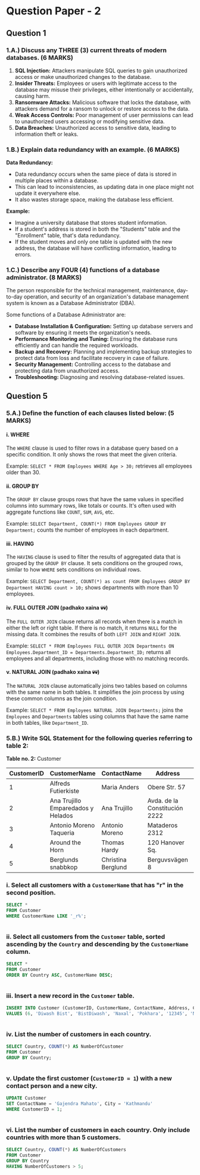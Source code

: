 # Question Paper - 2

## Question 1

### 1.A.) Discuss any THREE (3) current threats of modern databases. (6 MARKS)

1. **SQL Injection:** Attackers manipulate SQL queries to gain unauthorized access or make unauthorized changes to the database.
2. **Insider Threats:** Employees or users with legitimate access to the database may misuse their privileges, either intentionally or accidentally, causing harm.
3. **Ransomware Attacks:** Malicious software that locks the database, with attackers demand for a ransom to unlock or restore access to the data.
4. **Weak Access Controls:** Poor management of user permissions can lead to unauthorized users accessing or modifying sensitive data.
5. **Data Breaches:** Unauthorized access to sensitive data, leading to information theft or leaks.

### 1.B.) Explain data redundancy with an example. (6 MARKS)

**Data Redundancy:**

* Data redundancy occurs when the same piece of data is stored in multiple places within a database.
* This can lead to inconsistencies, as updating data in one place might not update it everywhere else.
* It also wastes storage space, making the database less efficient.

**Example:**

* Imagine a university database that stores student information.
* If a student's address is stored in both the "Students" table and the "Enrollment" table, that's data redundancy.
* If the student moves and only one table is updated with the new address, the database will have conflicting information, leading to errors.

### 1.C.) Describe any FOUR (4) functions of a database administrator. (8 MARKS)

The person responsible for the technical management, maintenance, day-to-day operation, and security of an organization's database management system is known as a Database Administrator (DBA).

Some functions of a Database Administrator are:

* **Database Installation & Configuration:** Setting up database servers and software by ensuring it meets the organization's needs.
* **Performance Monitoring and Tuning:** Ensuring the database runs efficiently and can handle the required workloads.
* **Backup and Recovery:** Planning and implementing backup strategies to protect data from loss and facilitate recovery in case of failure.
* **Security Management:** Controlling access to the database and protecting data from unauthorized access.
* **Troubleshooting:** Diagnosing and resolving database-related issues.

## Question 5

### 5.A.) Define the function of each clauses listed below: (5 MARKS)

#### **i. WHERE**

The `WHERE` clause is used to filter rows in a database query based on a specific condition. It only shows the rows that meet the given criteria.&#x20;

Example: `SELECT * FROM Employees WHERE Age > 30;` retrieves all employees older than 30.

#### **ii. GROUP BY**

The `GROUP BY` clause groups rows that have the same values in specified columns into summary rows, like totals or counts. It's often used with aggregate functions like `COUNT`, `SUM`, `AVG`, etc.&#x20;

Example: `SELECT Department, COUNT(*) FROM Employees GROUP BY Department;` counts the number of employees in each department.

#### **iii. HAVING**

The `HAVING` clause is used to filter the results of aggregated data that is grouped by the `GROUP BY` clause. It sets conditions on the grouped rows, similar to how `WHERE` sets conditions on individual rows.&#x20;

Example: `SELECT Department, COUNT(*) as count FROM Employees GROUP BY Department HAVING count > 10;` shows departments with more than 10 employees.

#### **iv. FULL OUTER JOIN**  (padhako xaina 💀💀)

The `FULL OUTER JOIN` clause returns all records when there is a match in either the left or right table. If there is no match, it returns `NULL` for the missing data. It combines the results of both `LEFT JOIN` and `RIGHT JOIN`.&#x20;

Example: `SELECT * FROM Employees FULL OUTER JOIN Departments ON Employees.Department_ID = Departments.Department_ID;` returns all employees and all departments, including those with no matching records.

#### **v. NATURAL JOIN**  (padhako xaina 💀💀)&#x20;

The `NATURAL JOIN` clause automatically joins two tables based on columns with the same name in both tables. It simplifies the join process by using these common columns as the join condition.&#x20;

Example: `SELECT * FROM Employees NATURAL JOIN Departments;` joins the `Employees` and `Departments` tables using columns that have the same name in both tables, like `Department_ID`.

### 5.B.) Write SQL Statement for the following queries referring to table 2:

&#x20;                                                         **Table no. 2:** Customer

| CustomerID | CustomerName                       | ContactName        | Address                       | City        | PostalCode | Country |
| ---------- | ---------------------------------- | ------------------ | ----------------------------- | ----------- | ---------- | ------- |
| 1          | Alfreds Futierkiste                | Maria Anders       | Obere Str. 57                 | Berlin      | 12209      | Germany |
| 2          | Ana Trujillo Emparedados y Helados | Ana Trujillo       | Avda. de la Constitución 2222 | Mexico City | 05021      | Mexico  |
| 3          | Antonio Moreno Taqueria            | Antonio Moreno     | Mataderos 2312                | Mexico City | 05023      | Mexico  |
| 4          | Around the Horn                    | Thomas Hardy       | 120 Hanover Sq.               | London      | WA1 1DP    | UK      |
| 5          | Berglunds snabbkop                 | Christina Berglund | Berguvsvägen 8                | Luleå       | S-958 22   | Sweden  |

### **i. Select all customers with a `CustomerName` that has "r" in the second position.**

```sql
SELECT * 
FROM Customer 
WHERE CustomerName LIKE '_r%';
```

<figure><img src=".gitbook/assets/Question Paper 2 5.B.i.png" alt=""><figcaption></figcaption></figure>

### **ii. Select all customers from the `Customer` table, sorted ascending by the `Country` and descending by the `CustomerName` column.**

```sql
SELECT * 
FROM Customer 
ORDER BY Country ASC, CustomerName DESC;
```

<figure><img src=".gitbook/assets/Question Paper 2 5.B.ii.png" alt=""><figcaption></figcaption></figure>

### **iii. Insert a new record in the `Customer` table.**

```sql
INSERT INTO Customer (CustomerID, CustomerName, ContactName, Address, City, PostalCode, Country) 
VALUES (6, 'Diwash Bist', 'BistDiwash', 'Naxal', 'Pokhara', '12345', 'Nepal');
```

<figure><img src=".gitbook/assets/Question Paper 2 5.B.iii.png" alt=""><figcaption></figcaption></figure>

### **iv. List the number of customers in each country.**

```sql
SELECT Country, COUNT(*) AS NumberOfCustomer 
FROM Customer 
GROUP BY Country;
```

<figure><img src=".gitbook/assets/Question Paper 2 5.B.iv.png" alt=""><figcaption></figcaption></figure>

### **v. Update the first customer (`CustomerID = 1`) with a new contact person and a new city.**

```sql
UPDATE Customer 
SET ContactName = 'Gajendra Mahato', City = 'Kathmandu' 
WHERE CustomerID = 1;
```

<figure><img src=".gitbook/assets/Question Paper 2 5.B.v.png" alt=""><figcaption></figcaption></figure>

### **vi. List the number of customers in each country. Only include countries with more than 5 customers.**

```sql
SELECT Country, COUNT(*) AS NumberOfCustomers 
FROM Customer 
GROUP BY Country 
HAVING NumberOfCustomers > 5;
```

<figure><img src=".gitbook/assets/Question Paper 2 5.B.vi.png" alt=""><figcaption></figcaption></figure>
